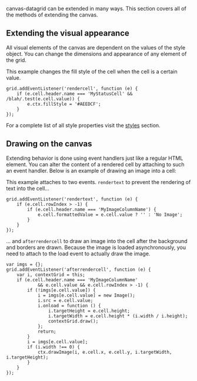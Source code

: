 canvas-datagrid can be extended in many ways.  This section covers all of the
methods of extending the canvas.

Extending the visual appearance
-------------------------------
All visual elements of the canvas are dependent on the values of the style object.
You can change the dimensions and appearance of any element of the grid.

This example changes the fill style of the cell when the cell is a certain value.

    grid.addEventListener('rendercell', function (e) {
        if (e.cell.header.name === 'MyStatusCell' && /blah/.test(e.cell.value)) {
            e.ctx.fillStyle = '#AEEDCF';
        }
    });

For a complete list of all style properties visit the [styles](https://tonygermaneri.github.io/canvas-datagrid/docs/canvasDataGrid.style.html) section.

Drawing on the canvas
-------------------------------------------
Extending behavior is done using event handlers just like a regular HTML element.
You can alter the content of a rendered cell by attaching to such an event handler.
Below is an example of drawing an image into a cell:

This example attaches to two events. `rendertext` to prevent the rendering of text into the cell...

    grid.addEventListener('rendertext', function (e) {
        if (e.cell.rowIndex > -1) {
            if (e.cell.header.name === 'MyImageColumnName') {
                e.cell.formattedValue = e.cell.value ? '' : 'No Image';
            }
        }
    });

... and `afterrendercell` to draw an image into the cell after the background and borders are drawn.
Because the image is loaded asynchronously, you need to attach to the load event to actually draw
the image.

    var imgs = {};
    grid.addEventListener('afterrendercell', function (e) {
        var i, contextGrid = this;
        if (e.cell.header.name === 'MyImageColumnName'
                && e.cell.value && e.cell.rowIndex > -1) {
            if (!imgs[e.cell.value]) {
                i = imgs[e.cell.value] = new Image();
                i.src = e.cell.value;
                i.onload = function () {
                    i.targetHeight = e.cell.height;
                    i.targetWidth = e.cell.height * (i.width / i.height);
                    contextGrid.draw();
                };
                return;
            }
            i = imgs[e.cell.value];
            if (i.width !== 0) {
                ctx.drawImage(i, e.cell.x, e.cell.y, i.targetWidth, i.targetHeight);
            }
        }
    });
